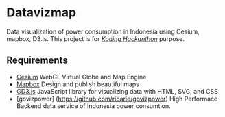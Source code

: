 # Datavizmap
Data visualization of power consumption in Indonesia  using Cesium, mapbox, D3.js. This project is for [*Koding Hackanthon*](https://www.koding.com/Hackathon) purpose. 

## Requirements
- [Cesium](https://cesiumjs.org/) WebGL Virtual Globe and Map Engine
- [Mapbox](https://www.mapbox.com) Design and publish beautiful maps
- [GD3.js](https://d3js.org/) JavaScript library for visualizing data with HTML, SVG, and CSS
- [govizpower] (https://github.com/rioarie/govizpower) High Performace Backend data service of Indonesia power consumtion.
